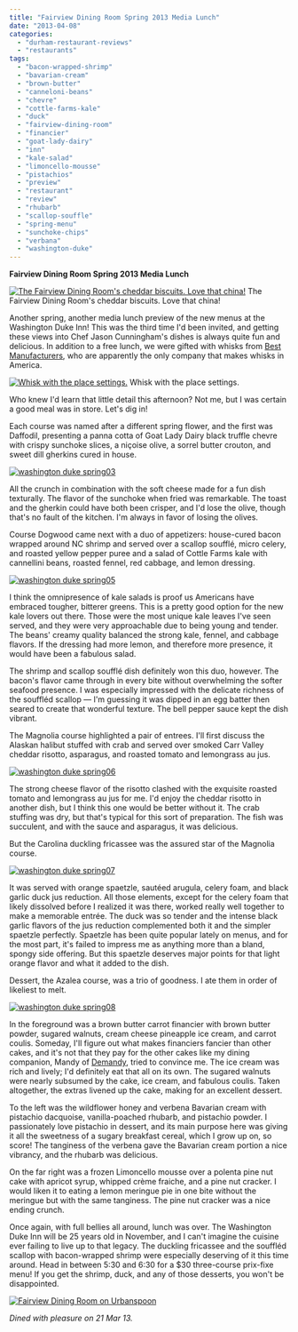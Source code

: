 ```yaml
---
title: "Fairview Dining Room Spring 2013 Media Lunch"
date: "2013-04-08"
categories:
  - "durham-restaurant-reviews"
  - "restaurants"
tags:
  - "bacon-wrapped-shrimp"
  - "bavarian-cream"
  - "brown-butter"
  - "canneloni-beans"
  - "chevre"
  - "cottle-farms-kale"
  - "duck"
  - "fairview-dining-room"
  - "financier"
  - "goat-lady-dairy"
  - "inn"
  - "kale-salad"
  - "limoncello-mousse"
  - "pistachios"
  - "preview"
  - "restaurant"
  - "review"
  - "rhubarb"
  - "scallop-souffle"
  - "spring-menu"
  - "sunchoke-chips"
  - "verbana"
  - "washington-duke"
---
```


**Fairview Dining Room Spring 2013 Media Lunch**




<div class="caption">

[![The Fairview Dining Room's cheddar biscuits. Love that china!](http://s3.amazonaws.com/thegourmez-wpmedia/2013/04/washington-duke-spring02.jpg)](http://www.thegourmez.com/2013/04/fairview-dining-room-spring-2013-media-lunch/washington-duke-spring02/) The Fairview Dining Room's cheddar biscuits. Love that china!</div>


Another spring, another media lunch preview of the new menus at the Washington Duke Inn! This was the third time I'd been invited, and getting these views into Chef Jason Cunningham's dishes is always quite fun and delicious. In addition to a free lunch, we were gifted with whisks from [Best Manufacturers](http://www.bestmfrs.com/13301/index.html), who are apparently the only company that makes whisks in America.




<div class="caption">

[![Whisk with the place settings.](http://s3.amazonaws.com/thegourmez-wpmedia/2013/04/washington-duke-spring01.jpg)](http://www.thegourmez.com/2013/04/fairview-dining-room-spring-2013-media-lunch/washington-duke-spring01/) Whisk with the place settings.</div>


Who knew I'd learn that little detail this afternoon? Not me, but I was certain a good meal was in store. Let's dig in!

Each course was named after a different spring flower, and the first was Daffodil, presenting a panna cotta of Goat Lady Dairy black truffle chevre with crispy sunchoke slices, a niçoise olive, a sorrel butter crouton, and sweet dill gherkins cured in house.

[![washington duke spring03](http://s3.amazonaws.com/thegourmez-wpmedia/2013/04/washington-duke-spring03.jpg)](http://www.thegourmez.com/2013/04/fairview-dining-room-spring-2013-media-lunch/washington-duke-spring03/)

All the crunch in combination with the soft cheese made for a fun dish texturally. The flavor of the sunchoke when fried was remarkable. The toast and the gherkin could have both been crisper, and I'd lose the olive, though that's no fault of the kitchen. I'm always in favor of losing the olives.

Course Dogwood came next with a duo of appetizers: house-cured bacon wrapped around NC shrimp and served over a scallop soufflé, micro celery, and roasted yellow pepper puree and a salad of Cottle Farms kale with cannellini beans, roasted fennel, red cabbage, and lemon dressing.

[![washington duke spring05](http://s3.amazonaws.com/thegourmez-wpmedia/2013/04/washington-duke-spring05.jpg)](http://www.thegourmez.com/2013/04/fairview-dining-room-spring-2013-media-lunch/washington-duke-spring05/)

I think the omnipresence of kale salads is proof us Americans have embraced tougher, bitterer greens. This is a pretty good option for the new kale lovers out there. Those were the most unique kale leaves I've seen served, and they were very approachable due to being young and tender. The beans' creamy quality balanced the strong kale, fennel, and cabbage flavors. If the dressing had more lemon, and therefore more presence, it would have been a fabulous salad.

The shrimp and scallop soufflé dish definitely won this duo, however. The bacon's flavor came through in every bite without overwhelming the softer seafood presence. I was especially impressed with the delicate richness of the souffléd scallop — I'm guessing it was dipped in an egg batter then seared to create that wonderful texture. The bell pepper sauce kept the dish vibrant.

The Magnolia course highlighted a pair of entrees. I'll first discuss the Alaskan halibut stuffed with crab and served over smoked Carr Valley cheddar risotto, asparagus, and roasted tomato and lemongrass au jus.

[![washington duke spring06](http://s3.amazonaws.com/thegourmez-wpmedia/2013/04/washington-duke-spring06.jpg)](http://www.thegourmez.com/2013/04/fairview-dining-room-spring-2013-media-lunch/washington-duke-spring06/)

The strong cheese flavor of the risotto clashed with the exquisite roasted tomato and lemongrass au jus for me. I'd enjoy the cheddar risotto in another dish, but I think this one would be better without it. The crab stuffing was dry, but that's typical for this sort of preparation. The fish was succulent, and with the sauce and asparagus, it was delicious.

But the Carolina duckling fricassee was the assured star of the Magnolia course.

[![washington duke spring07](http://s3.amazonaws.com/thegourmez-wpmedia/2013/04/washington-duke-spring07.jpg)](http://www.thegourmez.com/2013/04/fairview-dining-room-spring-2013-media-lunch/washington-duke-spring07/)

It was served with orange spaetzle, sautéed arugula, celery foam, and black garlic duck jus reduction. All those elements, except for the celery foam that likely dissolved before I realized it was there, worked really well together to make a memorable entrée. The duck was so tender and the intense black garlic flavors of the jus reduction complemented both it and the simpler spaetzle perfectly. Spaetzle has been quite popular lately on menus, and for the most part, it's failed to impress me as anything more than a bland, spongy side offering. But this spaetzle deserves major points for that light orange flavor and what it added to the dish.

Dessert, the Azalea course, was a trio of goodness. I ate them in order of likeliest to melt.

[![washington duke spring08](http://s3.amazonaws.com/thegourmez-wpmedia/2013/04/washington-duke-spring08.jpg)](http://www.thegourmez.com/2013/04/fairview-dining-room-spring-2013-media-lunch/washington-duke-spring08/)

In the foreground was a brown butter carrot financier with brown butter powder, sugared walnuts, cream cheese pineapple ice cream, and carrot coulis. Someday, I'll figure out what makes financiers fancier than other cakes, and it's not that they pay for the other cakes like my dining companion, Mandy of [Demandy](http://demandy.com/), tried to convince me. The ice cream was rich and lively; I'd definitely eat that all on its own. The sugared walnuts were nearly subsumed by the cake, ice cream, and fabulous coulis. Taken altogether, the extras livened up the cake, making for an excellent dessert.

To the left was the wildflower honey and verbena Bavarian cream with pistachio dacquoise, vanilla-poached rhubarb, and pistachio powder. I passionately love pistachio in dessert, and its main purpose here was giving it all the sweetness of a sugary breakfast cereal, which I grow up on, so score! The tanginess of the verbena gave the Bavarian cream portion a nice vibrancy, and the rhubarb was delicious.

On the far right was a frozen Limoncello mousse over a polenta pine nut cake with apricot syrup, whipped crème fraiche, and a pine nut cracker. I would liken it to eating a lemon meringue pie in one bite without the meringue but with the same tanginess. The pine nut cracker was a nice ending crunch.

Once again, with full bellies all around, lunch was over. The Washington Duke Inn will be 25 years old in November, and I can't imagine the cuisine ever failing to live up to that legacy. The duckling fricassee and the souffléd scallop with bacon-wrapped shrimp were especially deserving of it this time around. Head in between 5:30 and 6:30 for a $30 three-course prix-fixe menu! If you get the shrimp, duck, and any of those desserts, you won't be disappointed.

[![Fairview Dining Room on Urbanspoon](http://www.urbanspoon.com/b/link/290808/minilink.gif)](http://www.urbanspoon.com/r/25/290808/restaurant/Duke/Fairview-Dining-Room-Durham)

_Dined with pleasure on 21 Mar 13._
